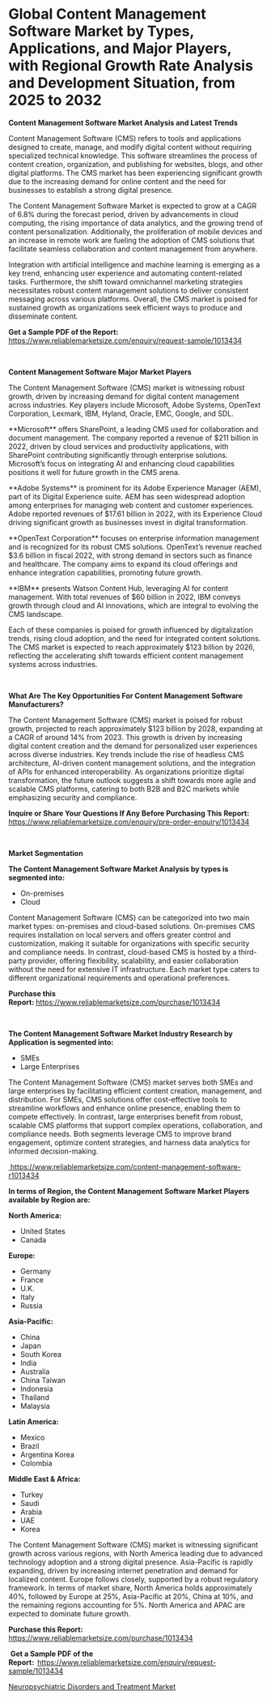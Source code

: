 <p><h1>Global Content Management Software Market by Types, Applications, and Major Players, with Regional Growth Rate Analysis and Development Situation, from 2025 to 2032</h1></p><p><strong>Content Management Software Market Analysis and Latest Trends</strong></p>
<p><p>Content Management Software (CMS) refers to tools and applications designed to create, manage, and modify digital content without requiring specialized technical knowledge. This software streamlines the process of content creation, organization, and publishing for websites, blogs, and other digital platforms. The CMS market has been experiencing significant growth due to the increasing demand for online content and the need for businesses to establish a strong digital presence.</p><p>The Content Management Software Market is expected to grow at a CAGR of 6.8% during the forecast period, driven by advancements in cloud computing, the rising importance of data analytics, and the growing trend of content personalization. Additionally, the proliferation of mobile devices and an increase in remote work are fueling the adoption of CMS solutions that facilitate seamless collaboration and content management from anywhere. </p><p>Integration with artificial intelligence and machine learning is emerging as a key trend, enhancing user experience and automating content-related tasks. Furthermore, the shift toward omnichannel marketing strategies necessitates robust content management solutions to deliver consistent messaging across various platforms. Overall, the CMS market is poised for sustained growth as organizations seek efficient ways to produce and disseminate content.</p></p>
<p><strong>Get a Sample PDF of the Report:&nbsp;</strong> <a href="https://www.reliablemarketsize.com/enquiry/request-sample/1013434?utm_campaign=3009&utm_medium=2&utm_source=Github&utm_content=ia&utm_term=06032025&utm_id=content-management-software">https://www.reliablemarketsize.com/enquiry/request-sample/1013434</a></p>
<p>&nbsp;</p>
<p><strong>Content Management Software Major Market Players</strong></p>
<p><p>The Content Management Software (CMS) market is witnessing robust growth, driven by increasing demand for digital content management across industries. Key players include Microsoft, Adobe Systems, OpenText Corporation, Lexmark, IBM, Hyland, Oracle, EMC, Google, and SDL.</p><p>**Microsoft** offers SharePoint, a leading CMS used for collaboration and document management. The company reported a revenue of $211 billion in 2022, driven by cloud services and productivity applications, with SharePoint contributing significantly through enterprise solutions. Microsoft’s focus on integrating AI and enhancing cloud capabilities positions it well for future growth in the CMS arena.</p><p>**Adobe Systems** is prominent for its Adobe Experience Manager (AEM), part of its Digital Experience suite. AEM has seen widespread adoption among enterprises for managing web content and customer experiences. Adobe reported revenues of $17.61 billion in 2022, with its Experience Cloud driving significant growth as businesses invest in digital transformation.</p><p>**OpenText Corporation** focuses on enterprise information management and is recognized for its robust CMS solutions. OpenText’s revenue reached $3.6 billion in fiscal 2022, with strong demand in sectors such as finance and healthcare. The company aims to expand its cloud offerings and enhance integration capabilities, promoting future growth.</p><p>**IBM** presents Watson Content Hub, leveraging AI for content management. With total revenues of $60 billion in 2022, IBM conveys growth through cloud and AI innovations, which are integral to evolving the CMS landscape.</p><p>Each of these companies is poised for growth influenced by digitalization trends, rising cloud adoption, and the need for integrated content solutions. The CMS market is expected to reach approximately $123 billion by 2026, reflecting the accelerating shift towards efficient content management systems across industries.</p></p>
<p>&nbsp;</p>
<p><strong>What Are The Key Opportunities For Content Management Software Manufacturers?</strong></p>
<p><p>The Content Management Software (CMS) market is poised for robust growth, projected to reach approximately $123 billion by 2028, expanding at a CAGR of around 14% from 2023. This growth is driven by increasing digital content creation and the demand for personalized user experiences across diverse industries. Key trends include the rise of headless CMS architecture, AI-driven content management solutions, and the integration of APIs for enhanced interoperability. As organizations prioritize digital transformation, the future outlook suggests a shift towards more agile and scalable CMS platforms, catering to both B2B and B2C markets while emphasizing security and compliance.</p></p>
<p><strong>Inquire or Share Your Questions If Any Before Purchasing This Report:</strong> <a href="https://www.reliablemarketsize.com/enquiry/pre-order-enquiry/1013434?utm_campaign=3009&utm_medium=2&utm_source=Github&utm_content=ia&utm_term=06032025&utm_id=content-management-software">https://www.reliablemarketsize.com/enquiry/pre-order-enquiry/1013434</a></p>
<p>&nbsp;</p>
<p><strong>Market Segmentation</strong></p>
<p><strong>The Content Management Software Market Analysis by types is segmented into:</strong></p>
<p><ul><li>On-premises</li><li>Cloud</li></ul></p>
<p><p>Content Management Software (CMS) can be categorized into two main market types: on-premises and cloud-based solutions. On-premises CMS requires installation on local servers and offers greater control and customization, making it suitable for organizations with specific security and compliance needs. In contrast, cloud-based CMS is hosted by a third-party provider, offering flexibility, scalability, and easier collaboration without the need for extensive IT infrastructure. Each market type caters to different organizational requirements and operational preferences.</p></p>
<p><strong>Purchase this Report:&nbsp;</strong><a href="https://www.reliablemarketsize.com/purchase/1013434?utm_campaign=3009&utm_medium=2&utm_source=Github&utm_content=ia&utm_term=06032025&utm_id=content-management-software">https://www.reliablemarketsize.com/purchase/1013434</a></p>
<p>&nbsp;</p>
<p><strong>The Content Management Software Market Industry Research by Application is segmented into:</strong></p>
<p><ul><li>SMEs</li><li>Large Enterprises</li></ul></p>
<p><p>The Content Management Software (CMS) market serves both SMEs and large enterprises by facilitating efficient content creation, management, and distribution. For SMEs, CMS solutions offer cost-effective tools to streamline workflows and enhance online presence, enabling them to compete effectively. In contrast, large enterprises benefit from robust, scalable CMS platforms that support complex operations, collaboration, and compliance needs. Both segments leverage CMS to improve brand engagement, optimize content strategies, and harness data analytics for informed decision-making.</p></p>
<p><a href="https://www.reliablemarketsize.com/content-management-software-r1013434?utm_campaign=3009&utm_medium=2&utm_source=Github&utm_content=ia&utm_term=06032025&utm_id=content-management-software">&nbsp;https://www.reliablemarketsize.com/content-management-software-r1013434</a></p>
<p><strong>In terms of Region, the Content Management Software Market Players available by Region are:</strong></p>
<p>
    <p> <strong> North America: </strong>
        <ul>
            <li>United States</li>
            <li>Canada</li>
        </ul>
        </p> 
    <p> <strong> Europe: </strong>
        <ul>
            <li>Germany</li>
            <li>France</li>
            <li>U.K.</li>
            <li>Italy</li>
            <li>Russia</li>
        </ul>
        </p> 
    <p> <strong> Asia-Pacific: </strong>
        <ul>
            <li>China</li>
            <li>Japan</li>
            <li>South Korea</li>
            <li>India</li>
            <li>Australia</li>
            <li>China Taiwan</li>
            <li>Indonesia</li>
            <li>Thailand</li>
            <li>Malaysia</li>
        </ul>
        </p> 
    <p> <strong> Latin America: </strong>
        <ul>
            <li>Mexico</li>
            <li>Brazil</li>
            <li>Argentina Korea</li>
            <li>Colombia</li>
        </ul>
        </p> 
    <p> <strong> Middle East & Africa: </strong>
        <ul>
            <li>Turkey</li>
            <li>Saudi</li>
            <li>Arabia</li>
            <li>UAE</li>
            <li>Korea</li>
        </ul>
    </p>
    </p>
<p><p>The Content Management Software (CMS) market is witnessing significant growth across various regions, with North America leading due to advanced technology adoption and a strong digital presence. Asia-Pacific is rapidly expanding, driven by increasing internet penetration and demand for localized content. Europe follows closely, supported by a robust regulatory framework. In terms of market share, North America holds approximately 40%, followed by Europe at 25%, Asia-Pacific at 20%, China at 10%, and the remaining regions accounting for 5%. North America and APAC are expected to dominate future growth.</p></p>
<p><strong>Purchase this Report: </strong><a href="https://www.reliablemarketsize.com/purchase/1013434?utm_campaign=3009&utm_medium=2&utm_source=Github&utm_content=ia&utm_term=06032025&utm_id=content-management-software">https://www.reliablemarketsize.com/purchase/1013434</a></p>
<p>&nbsp;<strong>Get a Sample PDF of the Report:&nbsp;&nbsp;</strong><a href="https://www.reliablemarketsize.com/enquiry/request-sample/1013434?utm_campaign=3009&utm_medium=2&utm_source=Github&utm_content=ia&utm_term=06032025&utm_id=content-management-software">https://www.reliablemarketsize.com/enquiry/request-sample/1013434</a></p>
<p><strong></strong></p>
<p><p><a href="https://github.com/antonioc6hal/Market-Research-Report-List-1/blob/main/neuropsychiatric-disorders-and-treatment-market.md?utm_campaign=3009&utm_medium=2&utm_source=Github&utm_content=ia&utm_term=06032025&utm_id=content-management-software">Neuropsychiatric Disorders and Treatment Market</a></p></p>